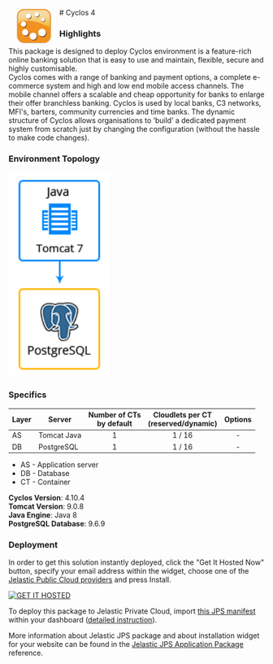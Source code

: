<p align="center"> 
<img style="padding: 0 15px; float: left;" src="images/cyclos-logo.png" width="70">
</p>
#  Cyclos 4

### Highlights
This package is designed to deploy Cyclos environment is a feature-rich online banking solution that is easy to use and maintain, flexible, secure and highly customisable.<br />
Cyclos comes with a range of banking and payment options, a complete e-commerce system and high and low end mobile access channels. The mobile channel offers a scalable and cheap opportunity for banks to enlarge their offer branchless banking.
Cyclos is used by local banks, C3 networks, MFI's, barters, community currencies and time banks. The dynamic structure of Cyclos allows organisations to ‘build’ a dedicated payment system from scratch just by changing the configuration (without the hassle to make code changes).

### Environment Topology

<p align="left"> 
<img src="images/cycloc-4-environment-topology.png" width="200">
</p>

### Specifics

Layer                |     Server    | Number of CTs <br/> by default | Cloudlets per CT <br/> (reserved/dynamic) | Options
-------------------- | --------------| :----------------------------: | :---------------------------------------: | :-----:
AS                   | Tomcat Java |       1                        |           1 / 16                          | -
DB                   |    PostgreSQL      |       1                        |           1 / 16                           | -

* AS - Application server 
* DB - Database 
* CT - Container

**Cyclos Version**: 4.10.4<br/>
**Tomcat Version**: 9.0.8<br/>
**Java Engine**: Java 8<br/>
**PostgreSQL Database**: 9.6.9

### Deployment

In order to get this solution instantly deployed, click the "Get It Hosted Now" button, specify your email address within the widget, choose one of the [Jelastic Public Cloud providers](https://jelastic.cloud) and press Install.

[![GET IT HOSTED](https://raw.githubusercontent.com/jelastic-jps/jpswiki/master/images/getithosted.png)](https://jelastic.com/install-application/?manifest=https%3A%2F%2Fgithub.com%2Fjelastic-jps%2Fcyclos%2Fraw%2Fmaster%2Fcyclos-4%2Fmanifest.jps)

To deploy this package to Jelastic Private Cloud, import [this JPS manifest](../../../raw/master/cyclos-4/manifest.jps) within your dashboard ([detailed instruction](https://docs.jelastic.com/environment-export-import#import)).

More information about Jelastic JPS package and about installation widget for your website can be found in the [Jelastic JPS Application Package](https://github.com/jelastic-jps/jpswiki/wiki/Jelastic-JPS-Application-Package) reference.
